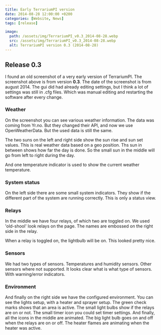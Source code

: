 ```yaml
---
title: Early TerrariumPI version
date: 2014-08-28 12:00:00 +0200
categories: [Website, News]
tags: [release]

image:
  path: /assets/img/TerrariumPI_v0.3_2014-08-28.webp
  src: /assets/img/TerrariumPI_v0.3_2014-08-28.webp
  alt: TerrariumPI version 0.3 (2014-08-28)
---
```

## Release 0.3

I found an old screenshot of a very early version of TerrariumPI. The screenshot above is from version <strong>0.3</strong>. The date of the screenshot is from august 2014. The gui did had already editing settings, but I think a lot of settings was still in .cfg files. Which was manual editing and restarting the software after every change.

### Weather

On the screenshot you can see various weather information. The data was coming from Yr.no. But they changed their API, and now we use OpenWeatherData. But the used data is still the same.

The two suns on the left and right side show the sun rise and sun set values. This is real weather data based on a geo position. Ths sun in between shows how far the day is done. So the small sun in the middle will go from left to right during the day.

And one temperature indicator is used to show the current weather temperature.

### System status

On the left side there are some small system indicators. They show if the different part of the system are running correctly. This is only a status view.

### Relays

In the middle we have four relays, of which two are toggled on. We used 'old-shool' look relays on the page. The names are embossed on the right side in the relay.

When a relay is toggled on, the lightbulb will be on. This looked pretty nice.

### Sensors

We had two types of sensors. Temperatures and humidity sensors. Other sensors where not supported. It looks clear what is what type of sensors. With warning/error indicators.

### Environment

And finally on the right side we have the configured environment. You can see the lights setup, with a heater and sprayer setup.
The green check marks shows that an area is active.
The small light bulbs show if the relays are on or not.
The small timer icon you could set timer settings.
And finally, all the icons in the middle are animated. The big light bulb goes on and off when the relays are on or off. The heater flames are animating when the heater was active.
